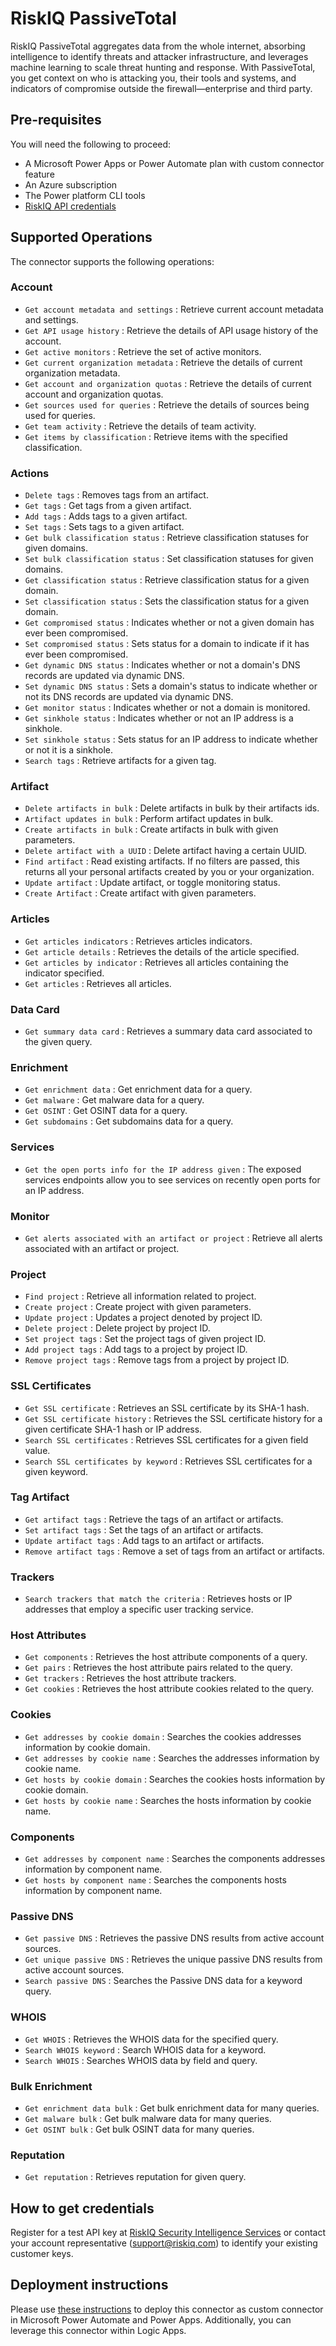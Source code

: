 # RiskIQ PassiveTotal

RiskIQ PassiveTotal aggregates data from the whole internet, absorbing intelligence to identify threats and attacker infrastructure, and leverages machine learning to scale threat hunting and response. With PassiveTotal, you get context on who is attacking you, their tools and systems, and indicators of compromise outside the firewall—enterprise and third party.

## Pre-requisites

You will need the following to proceed:  
* A Microsoft Power Apps or Power Automate plan with custom connector feature  
* An Azure subscription  
* The Power platform CLI tools  
* [RiskIQ API credentials](https://api.riskiq.net/api/concepts.html)  

## Supported Operations

The connector supports the following operations:

### Account

* `Get account metadata and settings` : Retrieve current account metadata and settings.
* `Get API usage history` : Retrieve the details of API usage history of the account.
* `Get active monitors` : Retrieve the set of active monitors.
* `Get current organization metadata` : Retrieve the details of current organization metadata.
* `Get account and organization quotas` : Retrieve the details of current account and organization quotas.
* `Get sources used for queries` : Retrieve the details of sources being used for queries.
* `Get team activity` : Retrieve the details of team activity.
* `Get items by classification` : Retrieve items with the specified classification.
  
### Actions

* `Delete tags` : Removes tags from an artifact.
* `Get tags` : Get tags from a given artifact.
* `Add tags` : Adds tags to a given artifact.
* `Set tags` : Sets tags to a given artifact.
* `Get bulk classification status` : Retrieve classification statuses for given domains.
* `Set bulk classification status` : Set classification statuses for given domains.
* `Get classification status` : Retrieve classification status for a given domain.
* `Set classification status` : Sets the classification status for a given domain.
* `Get compromised status` : Indicates whether or not a given domain has ever been compromised.
* `Set compromised status` : Sets status for a domain to indicate if it has ever been compromised.
* `Get dynamic DNS status` : Indicates whether or not a domain's DNS records are updated via dynamic DNS.
* `Set dynamic DNS status` : Sets a domain's status to indicate whether or not its DNS records are updated via dynamic DNS.
* `Get monitor status` : Indicates whether or not a domain is monitored.
* `Get sinkhole status` : Indicates whether or not an IP address is a sinkhole.
* `Set sinkhole status` : Sets status for an IP address to indicate whether or not it is a sinkhole.
* `Search tags` : Retrieve artifacts for a given tag.

### Artifact

* `Delete artifacts in bulk` : Delete artifacts in bulk by their artifacts ids.
* `Artifact updates in bulk` : Perform artifact updates in bulk.
* `Create artifacts in bulk` : Create artifacts in bulk with given parameters.
* `Delete artifact with a UUID` : Delete artifact having a certain UUID.
* `Find artifact` : Read existing artifacts. If no filters are passed, this returns all your personal artifacts created by you or your organization.
* `Update artifact` : Update artifact, or toggle monitoring status.
* `Create Artifact` : Create artifact with given parameters.

### Articles

* `Get articles indicators` : Retrieves articles indicators.
* `Get article details` : Retrieves the details of the article specified.
* `Get articles by indicator` : Retrieves all articles containing the indicator specified.
* `Get articles` : Retrieves all articles.

### Data Card

* `Get summary data card` : Retrieves a summary data card associated to the given query.

### Enrichment

* `Get enrichment data` : Get enrichment data for a query.
* `Get malware` : Get malware data for a query.
* `Get OSINT` : Get OSINT data for a query.
* `Get subdomains` : Get subdomains data for a query.

### Services

* `Get the open ports info for the IP address given` : The exposed services endpoints allow you to see services on recently open ports for an IP address.

### Monitor

* `Get alerts associated with an artifact or project` : Retrieve all alerts associated with an artifact or project.

### Project

* `Find project` : Retrieve all information related to project.
* `Create project` : Create project with given parameters.
* `Update project` : Updates a project denoted by project ID.
* `Delete project` : Delete project by project ID.
* `Set project tags` : Set the project tags of given project ID.
* `Add project tags` : Add tags to a project by project ID.
* `Remove project tags` : Remove tags from a project by project ID.

### SSL Certificates

* `Get SSL certificate` : Retrieves an SSL certificate by its SHA-1 hash.
* `Get SSL certificate history` : Retrieves the SSL certificate history for a given certificate SHA-1 hash or IP address.
* `Search SSL certificates` : Retrieves SSL certificates for a given field value.
* `Search SSL certificates by keyword` : Retrieves SSL certificates for a given keyword.

### Tag Artifact

* `Get artifact tags` : Retrieve the tags of an artifact or artifacts.
* `Set artifact tags` : Set the tags of an artifact or artifacts.
* `Update artifact tags` : Add tags to an artifact or artifacts.
* `Remove artifact tags` : Remove a set of tags from an artifact or artifacts.

### Trackers

* `Search trackers that match the criteria` : Retrieves hosts or IP addresses that employ a specific user tracking service.

### Host Attributes

* `Get components` : Retrieves the host attribute components of a query.
* `Get pairs` : Retrieves the host attribute pairs related to the query.
* `Get trackers` : Retrieves the host attribute trackers.
* `Get cookies` : Retrieves the host attribute cookies related to the query.

### Cookies

* `Get addresses by cookie domain` : Searches the cookies addresses information by cookie domain.
* `Get addresses by cookie name` : Searches the addresses information by cookie name.
* `Get hosts by cookie domain` : Searches the cookies hosts information by cookie domain.
* `Get hosts by cookie name` : Searches the hosts information by cookie name.

### Components

* `Get addresses by component name` : Searches the components addresses information by component name.
* `Get hosts by component name` : Searches the components hosts information by component name.

### Passive DNS

* `Get passive DNS` : Retrieves the passive DNS results from active account sources.
* `Get unique passive DNS` : Retrieves the unique passive DNS results from active account sources.
* `Search passive DNS` : Searches the Passive DNS data for a keyword query.

### WHOIS

* `Get WHOIS` : Retrieves the WHOIS data for the specified query.
* `Search WHOIS keyword` : Search WHOIS data for a keyword.
* `Search WHOIS` : Searches WHOIS data by field and query.

### Bulk Enrichment

* `Get enrichment data bulk` : Get bulk enrichment data for many queries.
* `Get malware bulk` : Get bulk malware data for many queries.
* `Get OSINT bulk` : Get bulk OSINT data for many queries.

### Reputation
* `Get reputation` : Retrieves reputation for given query.
 
## How to get credentials

Register for a test API key at [RiskIQ Security Intelligence Services](https://api.riskiq.net/api/concepts.html) or contact your account representative (support@riskiq.com) to identify your existing customer keys.

## Deployment instructions

Please use [these instructions](https://docs.microsoft.com/en-us/connectors/custom-connectors/paconn-cli) to deploy this connector as custom connector in Microsoft Power Automate and Power Apps. Additionally, you can leverage this connector within Logic Apps.